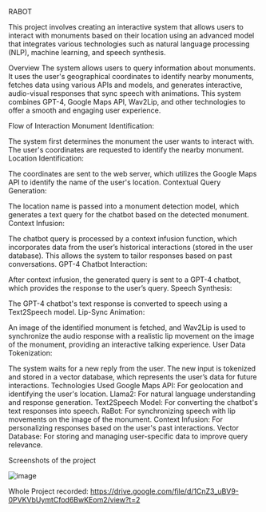 RABOT

This project involves creating an interactive system that allows users to interact with monuments based on their location using an advanced model that integrates various technologies such as natural language processing (NLP), machine learning, and speech synthesis.

Overview
The system allows users to query information about monuments. It uses the user's geographical coordinates to identify nearby monuments, fetches data using various APIs and models, and generates interactive, audio-visual responses that sync speech with animations. This system combines GPT-4, Google Maps API, Wav2Lip, and other technologies to offer a smooth and engaging user experience.

Flow of Interaction
Monument Identification:

The system first determines the monument the user wants to interact with.
The user's coordinates are requested to identify the nearby monument.
Location Identification:

The coordinates are sent to the web server, which utilizes the Google Maps API to identify the name of the user's location.
Contextual Query Generation:

The location name is passed into a monument detection model, which generates a text query for the chatbot based on the detected monument.
Context Infusion:

The chatbot query is processed by a context infusion function, which incorporates data from the user’s historical interactions (stored in the user database). This allows the system to tailor responses based on past conversations.
GPT-4 Chatbot Interaction:

After context infusion, the generated query is sent to a GPT-4 chatbot, which provides the response to the user’s query.
Speech Synthesis:

The GPT-4 chatbot's text response is converted to speech using a Text2Speech model.
Lip-Sync Animation:

An image of the identified monument is fetched, and Wav2Lip is used to synchronize the audio response with a realistic lip movement on the image of the monument, providing an interactive talking experience.
User Data Tokenization:

The system waits for a new reply from the user. The new input is tokenized and stored in a vector database, which represents the user’s data for future interactions.
Technologies Used
Google Maps API: For geolocation and identifying the user's location.
Llama2: For natural language understanding and response generation.
Text2Speech Model: For converting the chatbot's text responses into speech.
RaBot: For synchronizing speech with lip movements on the image of the monument.
Context Infusion: For personalizing responses based on the user's past interactions.
Vector Database: For storing and managing user-specific data to improve query relevance.


Screenshots of the project

![image](https://github.com/user-attachments/assets/c2ef156e-820b-4f58-afc8-26ad4224bcde)

Whole Project recorded:
https://drive.google.com/file/d/1CnZ3_uBV9-0PVKVbUymtCfod6BwKEom2/view?t=2
